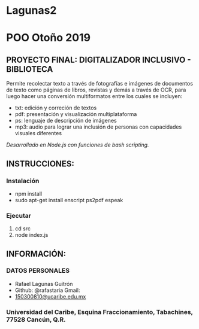 # Lagunas2

# POO Otoño 2019

## PROYECTO FINAL: DIGITALIZADOR INCLUSIVO - BIBLIOTECA

Permite recolectar texto a través de fotografías e imágenes de documentos de texto como páginas de libros, revistas y demás a través de OCR, para luego hacer una conversión multiformatos entre los cuales se incluyen:

- txt: edición y correción de textos
- pdf: presentación y visualización multiplataforma
- ps: lenguaje de descripción de imágenes
- mp3: audio para lograr una inclusión de personas con capacidades visuales diferentes

_Desarrollado en Node.js con funciones de bash scripting._

## INSTRUCCIONES:

### Instalación

- npm install
- sudo apt-get install enscript ps2pdf espeak

### Ejecutar

1. cd src
2. node index.js

## INFORMACIÓN:

### DATOS PERSONALES

- Rafael Lagunas Guitrón
- Github: @rafastaria Gmail:
- 150300810@ucaribe.edu.mx
  &nbsp;

### Universidad del Caribe, Esquina Fraccionamiento, Tabachines, 77528 Cancún, Q.R.

